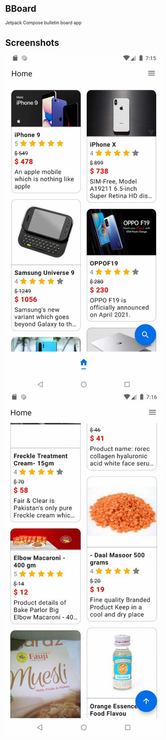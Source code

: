 # BBoard
Jetpack Compose bulletin board app

# Screenshots
<p float="left">
  <img src="screenshots/0.jpg" width="500"/>
  <img src="screenshots/1.jpg" width="500"/>
</p>
